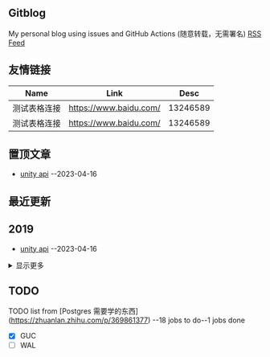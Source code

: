 ## Gitblog
My personal blog using issues and GitHub Actions (随意转载，无需署名)
[RSS Feed](https://raw.githubusercontent.com/yihong0618/gitblog/master/feed.xml)
## 友情链接
| Name | Link | Desc | 
 | ---- | ---- | ---- |
| 测试表格连接 | https://www.baidu.com/ | 13246589 |
| 测试表格连接 | https://www.baidu.com/ | 13246589 |

## 置顶文章
- [unity api](https://docs.unity3d.com/ScriptReference/) --2023-04-16

## 最近更新

## 2019
- [unity api](https://docs.unity3d.com/ScriptReference/) --2023-04-16
<details><summary>显示更多</summary>
- [unity api](https://docs.unity3d.com/ScriptReference/) --2023-04-16
</details>

## TODO
TODO list from [Postgres 需要学的东西] (https://zhuanlan.zhihu.com/p/369861377) --18 jobs to do--1 jobs done
- [x] GUC
- [ ] WAL
